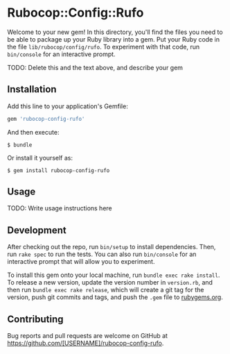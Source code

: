 # Rubocop::Config::Rufo

Welcome to your new gem! In this directory, you'll find the files you need to be able to package up your Ruby library into a gem. Put your Ruby code in the file `lib/rubocop/config/rufo`. To experiment with that code, run `bin/console` for an interactive prompt.

TODO: Delete this and the text above, and describe your gem

## Installation

Add this line to your application's Gemfile:

```ruby
gem 'rubocop-config-rufo'
```

And then execute:

    $ bundle

Or install it yourself as:

    $ gem install rubocop-config-rufo

## Usage

TODO: Write usage instructions here

## Development

After checking out the repo, run `bin/setup` to install dependencies. Then, run `rake spec` to run the tests. You can also run `bin/console` for an interactive prompt that will allow you to experiment.

To install this gem onto your local machine, run `bundle exec rake install`. To release a new version, update the version number in `version.rb`, and then run `bundle exec rake release`, which will create a git tag for the version, push git commits and tags, and push the `.gem` file to [rubygems.org](https://rubygems.org).

## Contributing

Bug reports and pull requests are welcome on GitHub at https://github.com/[USERNAME]/rubocop-config-rufo.
